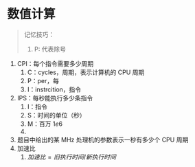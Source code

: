 # 数值计算
> 记忆技巧：
> 1. P: 代表除号
> 

1. CPI：每个指令需要多少周期
	1. C：cycles，周期，表示计算机的 CPU 周期
	2. P：per，每
	3. I：instrcition，指令
2. IPS：每秒能执行多少条指令
	1. I：指令
	2. S：时间的单位（秒）
	3. M：百万 $1e6$
	4. 
3. 题目中给出的某 MHz 处理机的参数表示一秒有多少个 CPU 周期
4. 加速比
	1. $加速比 = {旧执行时间}/{新执行时间}$